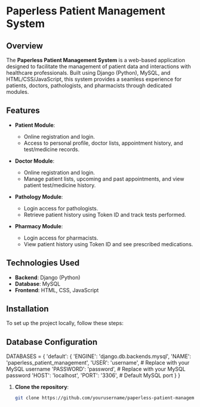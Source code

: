 # Paperless Patient Management System

## Overview
The **Paperless Patient Management System** is a web-based application designed to facilitate the management of patient data and interactions with healthcare professionals. Built using Django (Python), MySQL, and HTML/CSS/JavaScript, this system provides a seamless experience for patients, doctors, pathologists, and pharmacists through dedicated modules.

## Features
- **Patient Module**:
  - Online registration and login.
  - Access to personal profile, doctor lists, appointment history, and test/medicine records.

- **Doctor Module**:
  - Online registration and login.
  - Manage patient lists, upcoming and past appointments, and view patient test/medicine history.

- **Pathology Module**:
  - Login access for pathologists.
  - Retrieve patient history using Token ID and track tests performed.

- **Pharmacy Module**:
  - Login access for pharmacists.
  - View patient history using Token ID and see prescribed medications.

## Technologies Used
- **Backend**: Django (Python)
- **Database**: MySQL
- **Frontend**: HTML, CSS, JavaScript

## Installation
To set up the project locally, follow these steps:

## Database Configuration
DATABASES = {
    'default': {
        'ENGINE': 'django.db.backends.mysql',
        'NAME': 'paperless_patient_management',
        'USER': 'username',  # Replace with your MySQL username
        'PASSWORD': 'password',  # Replace with your MySQL password
        'HOST': 'localhost',
        'PORT': '3306',  # Default MySQL port
    }
}


1. **Clone the repository**:
   ```bash
   git clone https://github.com/yourusername/paperless-patient-management-system.git
